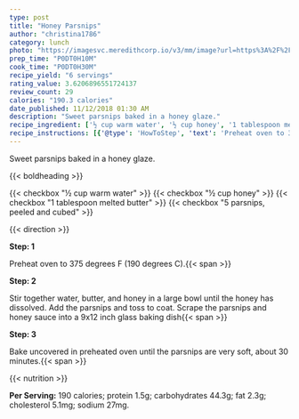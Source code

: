 ```yaml
---
type: post
title: "Honey Parsnips"
author: "christina1786"
category: lunch
photo: "https://imagesvc.meredithcorp.io/v3/mm/image?url=https%3A%2F%2Fimages.media-allrecipes.com%2Fuserphotos%2F962922.jpg"
prep_time: "P0DT0H10M"
cook_time: "P0DT0H30M"
recipe_yield: "6 servings"
rating_value: 3.6206896551724137
review_count: 29
calories: "190.3 calories"
date_published: 11/12/2018 01:30 AM
description: "Sweet parsnips baked in a honey glaze."
recipe_ingredient: ['½ cup warm water', '½ cup honey', '1 tablespoon melted butter', '5 parsnips, peeled and cubed']
recipe_instructions: [{'@type': 'HowToStep', 'text': 'Preheat oven to 375  degrees F (190 degrees C).\n'}, {'@type': 'HowToStep', 'text': 'Stir together water, butter, and honey in a large bowl until the honey has dissolved. Add the parsnips and toss to coat. Scrape the parsnips and honey sauce into a 9x12 inch glass baking dish\n'}, {'@type': 'HowToStep', 'text': 'Bake uncovered in preheated oven until the parsnips are very soft, about 30 minutes.\n'}]
---
```


Sweet parsnips baked in a honey glaze. 

{{< boldheading >}}

{{< checkbox "½ cup warm water" >}}
{{< checkbox "½ cup honey" >}}
{{< checkbox "1 tablespoon melted butter" >}}
{{< checkbox "5  parsnips, peeled and cubed" >}}


{{< direction >}}

**Step: 1**

Preheat oven to 375  degrees F (190 degrees C).{{< span >}}

**Step: 2**

Stir together water, butter, and honey in a large bowl until the honey has dissolved. Add the parsnips and toss to coat. Scrape the parsnips and honey sauce into a 9x12 inch glass baking dish{{< span >}}

**Step: 3**

Bake uncovered in preheated oven until the parsnips are very soft, about 30 minutes.{{< span >}}

{{< nutrition >}}

**Per Serving:** 190 calories; protein 1.5g; carbohydrates 44.3g; fat 2.3g; cholesterol 5.1mg; sodium 27mg.